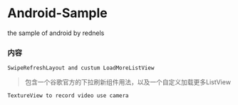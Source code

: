 Android-Sample
==============

the sample of android by rednels

### 内容
    SwipeRefreshLayout and custum LoadMoreListView
> 包含一个谷歌官方的下拉刷新组件用法，以及一个自定义加载更多ListView<br/>

    TextureView to record video use camera
